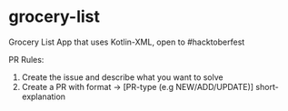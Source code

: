 # grocery-list

Grocery List App that uses Kotlin-XML, open to #hacktoberfest

PR Rules:
1. Create the issue and describe what you want to solve
2. Create a PR with format -> [PR-type (e.g NEW/ADD/UPDATE)] short-explanation
